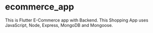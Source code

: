 # ecommerce_app
This is Flutter E-Commerce app with Backend. This Shopping App uses JavaScript, Node, Express, MongoDB and Mongoose.
